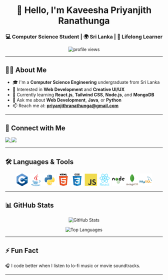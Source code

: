 <h1 align="center">👋 Hello, I'm Kaveesha Priyanjith Ranathunga</h1>
<h3 align="center">💻 Computer Science Student | 🌍 Sri Lanka | 🌱 Lifelong Learner</h3>

<p align="center">
  <img src="https://komarev.com/ghpvc/?username=KaveeRanathunga&label=Profile%20views&color=0e75b6&style=for-the-badge" alt="profile views" />
</p>

---

## 🧑‍💻 About Me

- 🎓 I'm a **Computer Science Engineering** undergraduate from Sri Lanka  
- 👀 Interested in **Web Development** and **Creative UI/UX**
- 🌱 Currently learning **React.js**, **Tailwind CSS**, **Node.js**, and **MongoDB**
- 💬 Ask me about **Web Development**, **Java**, or **Python**
- 📫 Reach me at: **priyanjithranathunga@gmail.com**

---

## 🔗 Connect with Me

<p align="left">
  <a href="https://www.linkedin.com/in/kaveesha-ranathunga-62a04a284/" target="_blank">
    <img src="https://img.shields.io/badge/LinkedIn-blue?style=for-the-badge&logo=linkedin&logoColor=white" />
  </a>
  <a href="https://www.hackerrank.com/kaveesha%20ranathunga" target="_blank">
    <img src="https://img.shields.io/badge/HackerRank-2EC866?style=for-the-badge&logo=HackerRank&logoColor=white" />
  </a>
</p>

---

## 🛠️ Languages & Tools

<p align="center">
  <img src="https://raw.githubusercontent.com/devicons/devicon/master/icons/cplusplus/cplusplus-original.svg" width="40" height="40" alt="C++"/>
  <img src="https://raw.githubusercontent.com/devicons/devicon/master/icons/java/java-original.svg" width="40" height="40" alt="Java"/>
  <img src="https://raw.githubusercontent.com/devicons/devicon/master/icons/python/python-original.svg" width="40" height="40" alt="Python"/>
  <img src="https://raw.githubusercontent.com/devicons/devicon/master/icons/html5/html5-original-wordmark.svg" width="40" height="40" alt="HTML5"/>
  <img src="https://raw.githubusercontent.com/devicons/devicon/master/icons/css3/css3-original-wordmark.svg" width="40" height="40" alt="CSS3"/>
  <img src="https://raw.githubusercontent.com/devicons/devicon/master/icons/javascript/javascript-original.svg" width="40" height="40" alt="JavaScript"/>
  <img src="https://raw.githubusercontent.com/devicons/devicon/master/icons/react/react-original-wordmark.svg" width="40" height="40" alt="React"/>
  <img src="https://raw.githubusercontent.com/devicons/devicon/master/icons/nodejs/nodejs-original-wordmark.svg" width="40" height="40" alt="Node.js"/>
  <img src="https://raw.githubusercontent.com/devicons/devicon/master/icons/mongodb/mongodb-original-wordmark.svg" width="40" height="40" alt="MongoDB"/>
  <img src="https://raw.githubusercontent.com/devicons/devicon/master/icons/mysql/mysql-original-wordmark.svg" width="40" height="40" alt="MySQL"/>
</p>

---

## 📊 GitHub Stats

<p align="center">
  <img src="https://github-readme-stats.vercel.app/api?username=KaveeRanathunga&show_icons=true&theme=tokyonight" alt="GitHub Stats" />
</p>

<p align="center">
  <img src="https://github-readme-stats.vercel.app/api/top-langs/?username=KaveeRanathunga&layout=compact&theme=tokyonight" alt="Top Languages" />
</p>

---

## ⚡ Fun Fact

🎧 I code better when I listen to lo-fi music or movie soundtracks.

---

<!---
KaveeRanathunga/KaveeRanathunga is a ✨ special ✨ repository because its `README.md` appears on your GitHub profile.
You can click the Preview link to take a look at your changes.
--->
